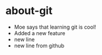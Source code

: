 # about-git
- Moe says that learning git is cool!
- Added a new feature
- new line
- new line from github
